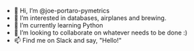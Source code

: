- 👋 Hi, I’m @joe-portaro-pymetrics
- 👀 I’m interested in databases, airplanes and brewing. 
- 🌱 I’m currently learning Python
- 💞️ I’m looking to collaborate on whatever needs to be done :)
- 📫 Find me on Slack and say, "Hello!"

<!---
joe-portaro-pymetrics/joe-portaro-pymetrics is a ✨ special ✨ repository because its `README.md` (this file) appears on your GitHub profile.
You can click the Preview link to take a look at your changes.
--->
